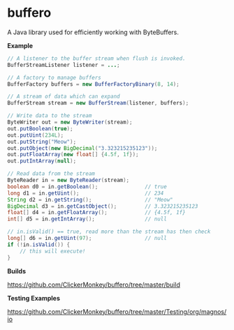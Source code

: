 buffero
=======

A Java library used for efficiently working with ByteBuffers.

**Example**

```java
// A listener to the buffer stream when flush is invoked.
BufferStreamListener listener = ...;

// A factory to manage buffers
BufferFactory buffers = new BufferFactoryBinary(8, 14);

// A stream of data which can expand
BufferStream stream = new BufferStream(listener, buffers);

// Write data to the stream
ByteWriter out = new ByteWriter(stream);
out.putBoolean(true);
out.putUint(234L);
out.putString("Meow");
out.putObject(new BigDecimal("3.323215235123"));
out.putFloatArray(new float[] {4.5f, 1f});
out.putIntArray(null);

// Read data from the stream
ByteReader in = new ByteReader(stream);
boolean d0 = in.getBoolean();               // true
long d1 = in.getUint();                     // 234
String d2 = in.getString();                 // "Meow" 
BigDecimal d3 = in.getCastObject();         // 3.323215235123
float[] d4 = in.getFloatArray();            // {4.5f, 1f}
int[] d5 = in.getIntArray();                // null

// in.isValid() == true, read more than the stream has then check
long[] d6 = in.getUint(97);                 // null
if (!in.isValid()) {
    // this will execute!
}
```

**Builds**

https://github.com/ClickerMonkey/buffero/tree/master/build

**Testing Examples**

https://github.com/ClickerMonkey/buffero/tree/master/Testing/org/magnos/io
